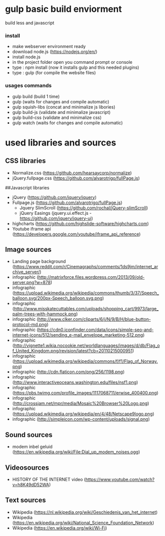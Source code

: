 # gulp basic build enviorment
build less and javascript

### install

- make webserver environment ready
- download node.js (https://nodejs.org/en/)
- install node.js
- in the project folder open you command prompt or console
- type : npm install (now it installs gulp and this needed plugins)
- type : gulp (for compile the website files)

### usages commands

 - gulp build (build 1 time)
 - gulp (waits for changes and compile automatic)
 - gulp squish-libs (concat and minimalize js libories)
 - gulp build-js (validate and minimalize javascript)
 - gulp build-css (validate and minimalize css)
 - gulp watch (waits for changes and compile automatic)


# used libraries and sources

## CSS libraries
- Normalize.css (https://github.com/hearsaycorp/normalize)
- jQuery.fullpage.css (https://github.com/alvarotrigo/fullPage.js)

##Javascript libraries
- jQuery (https://github.com/jquery/jquery)
- Fullpage.js (https://github.com/alvarotrigo/fullPage.js)
    - Jquery SlimScroll (https://github.com/rochal/jQuery-slimScroll)
    - jQuery Easings (jquery.ui.effect.js - https://github.com/jquery/jquery-ui)
- highcharts (https://github.com/highslide-software/highcharts.com)
- Youtube iframe api (https://developers.google.com/youtube/iframe_api_reference)

## Image sources
- Landing page background  (https://www.reddit.com/r/Cinemagraphs/comments/1ds9jm/internet_archive_server/)
- infographic (http://matrixforce.files.wordpress.com/2013/09/old-server.png?w=878)
- infographic (https://upload.wikimedia.org/wikipedia/commons/thumb/3/37/Speech_balloon.svg/200px-Speech_balloon.svg.png)
- infographic (http://www.misskatecuttables.com/uploads/shopping_cart/9973/large_palm-trees-with-hammock.png)
- infographic (http://www.clker.com/cliparts/6/j/N/9/B/H/blue-button-protocol-md.png)
- infographic (https://cdn0.iconfinder.com/data/icons/simple-seo-and-internet-icons/512/sending_e-mail_envelope_marketing-512.png)
- infographic (http://vignette1.wikia.nocookie.net/worldlanguages/images/d/db/Flag_of_United_Kingdom.png/revision/latest?cb=20110215000951)
- infographic (https://upload.wikimedia.org/wikipedia/commons/f/f1/Flag_of_Norway.png)
- infographic (http://cdn.flaticon.com/png/256/1198.png)
- infographic (http://www.interactiveoceans.washington.edu/files/nsf1.png)
- infographic (https://pbs.twimg.com/profile_images/1117068711/erwise_400400.png)
- infographic (http://crossjam.net/mpr/media/Mosaic%20Browser%20Logo.png)
- infographic (https://upload.wikimedia.org/wikipedia/en/4/48/Netscape9logo.png)
- infographic (http://simpleicon.com/wp-content/uploads/signal.png)


## Sound sources
- modem inbel geluid (https://en.wikipedia.org/wiki/File:Dial_up_modem_noises.ogg)

## Videosources
- HISTORY OF THE INTERNET video (https://www.youtube.com/watch?v=h8K49dD52WA)

## Text sources
- Wikipedia (https://nl.wikipedia.org/wiki/Geschiedenis_van_het_internet)
- Wikipedia (https://en.wikipedia.org/wiki/National_Science_Foundation_Network)
- Wikipedia (https://en.wikipedia.org/wiki/Wi-Fi)